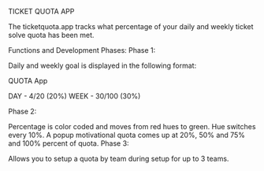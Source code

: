 
TICKET QUOTA APP

The ticketquota.app tracks what percentage of your daily and weekly ticket solve quota has been met.

Functions and Development Phases: Phase 1:

Daily and weekly goal is displayed in the following format:

QUOTA App

DAY - 4/20 (20%) WEEK - 30/100 (30%)

Phase 2:

Percentage is color coded and moves from red hues to green. Hue switches every 10%.
A popup motivational quota comes up at 20%, 50% and 75% and 100% percent of quota.
Phase 3:

Allows you to setup a quota by team during setup for up to 3 teams.
